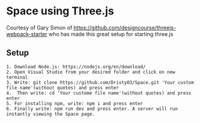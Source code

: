 # Space using Three.js
Courtesy of Gary Simon of https://github.com/designcourse/threejs-webpack-starter who has made this great setup for starting three.js

## Setup
```
1. Download Node.js: https://nodejs.org/en/download/
2. Open Visual Studio from your desired folder and click on new terminal
3. Write: git clone https://github.com/Dristy03/Space.git 'Your custom file name'(without quotes) and press enter
4.  Then write: cd 'Your custome file name'(without quotes) and press enter
5. For installing npm, write: npm i and press enter
6. Finally write: npm run dev and press enter. A server will run instantly viewing the Space page.
```